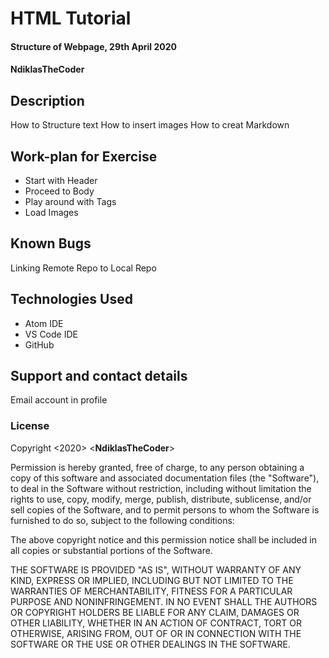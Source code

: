 # HTML Tutorial
#### Structure of Webpage, 29th April 2020
#### **NdiklasTheCoder**
## Description
  How to Structure text
  How to insert images
  How to creat Markdown
## Work-plan for Exercise
* Start with Header
* Proceed to Body
* Play around with Tags
* Load Images

## Known Bugs
Linking Remote Repo to Local Repo

## Technologies Used
* Atom IDE
* VS Code IDE
* GitHub
## Support and contact details
Email account in profile
### License
Copyright <2020> <**NdiklasTheCoder**>

Permission is hereby granted, free of charge, to any person obtaining a copy of this software and associated documentation files (the "Software"), to deal in the Software without restriction, including without limitation the rights to use, copy, modify, merge, publish, distribute, sublicense, and/or sell copies of the Software, and to permit persons to whom the Software is furnished to do so, subject to the following conditions:

The above copyright notice and this permission notice shall be included in all copies or substantial portions of the Software.

THE SOFTWARE IS PROVIDED "AS IS", WITHOUT WARRANTY OF ANY KIND, EXPRESS OR IMPLIED, INCLUDING BUT NOT LIMITED TO THE WARRANTIES OF MERCHANTABILITY, FITNESS FOR A PARTICULAR PURPOSE AND NONINFRINGEMENT. IN NO EVENT SHALL THE AUTHORS OR COPYRIGHT HOLDERS BE LIABLE FOR ANY CLAIM, DAMAGES OR OTHER LIABILITY, WHETHER IN AN ACTION OF CONTRACT, TORT OR OTHERWISE, ARISING FROM, OUT OF OR IN CONNECTION WITH THE SOFTWARE OR THE USE OR OTHER DEALINGS IN THE SOFTWARE.
